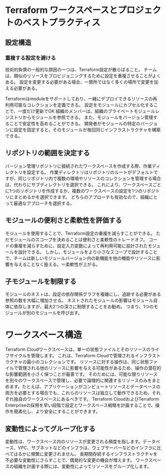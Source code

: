 # Terraform ワークスペースとプロジェクトのベストプラクティス

## 設定構造

### 重複する設定を避ける
技術的負債の一般的な原因の一つは、Terraform設定が散らばること。
チームは、類似のリソースをプロビジョニングするために設定を重複させることがよくある。
設定を変更する必要がある場合、一箇所ではなく多くの場所で変更を加える必要がある。

Terraformはmoduleをサポートしており、一緒にデプロイできるリソースの再利用可能なコレクションを定義できる。
設定をモジュールにカプセル化することで、一度だけ更新でOK
組織のメンバーは、組織のプライベートモジュールレジストリからモジュールを参照できる。
また、モジュールをバージョン管理することで安定性を高めることができる。
開発者がモジュールの特定のバージョンに設定を固定すると、そのモジュールが毎回同じインフラストラクチャを構築できる。

## リポジトリの範囲を決定する
バージョン管理リポジトリに接続されたワークスペースを作成する際、作業ディレクトリを設定する。
作業ディレクトリはリポジトリのルートがデフォルトですが、同じリポジトリ内で複数の環境やリソースのコレクションを管理する場合は、代わりにサブディレクトリを選択できる。
これにより、ワークスペースごとに1つのリポジトリを作成するか、複数のワークスペースの設定を1つのリポジトリにまとめるかを選択できます。
どちらのアプローチも有効なので、組織にとって最適なアプローチを選択する。

## モジュールの便利さと柔軟性を評価する
モジュールを使用することで、Terraform設定の重複を減らすことができる。
ただモジュールのスコープを決めることは便利さと柔軟性のトレードオフ。
コードの重複を減らすために、設定入力変数によって再利用可能に設計されたモジュールを設計できる。
しかし、モジュールをより小さなスコープで設計することで、チームは新しいモジュールバージョン内の新機能を他の機能やリソースに影響を与えることなく扱える。＝柔軟性が上がる。

## 子モジュールを制限する
モジュールのネスㇳは、設定の依存関係グラフを複雑にし、追跡する必要がある参照の数を大幅に増加させる。
ネストされたモジュールの影響はモジュール自体に依存しますが、最大2つの深さに制限することをお勧め。
つまり、1つのモジュールが別のモジュールを呼び出す。

# ワークスペース構造
Terraform Cloudワークスペースは、単一の状態ファイルとそのリソースのライフサイクルを管理します。
これは、Terraform Cloudで管理されるインフラストラクチャの最小のコレクションです。
リソースに対する操作は、同じ状態ファイルで管理される他のリソースに影響を与える可能性があるため、操作の潜在的な影響範囲を小さく保つことが最善です。
そのためには、可能な限りリソースを別々のワークスペースで管理し、必要で論理的に関連するリソースのみをまとめます。たとえば、アプリケーションがコンピュートリソースとデータベースの両方を必要とする場合でも、これらのリソースは独立して動作できるため、それぞれ独自のワークスペースにあるべきです。
Terraform CloudおよびTerraform Enterpriseの採用を早い段階で設定とワークスペース戦略を計画することで、操作を簡素化し、より安全にすることができます。

## 変動性によってグループ化する
変動性は、ワークスペース内のリソースが変更される頻度を指します。データベース、VPC、サブネットなどのインフラは、ウェブサーバーなどのインフラに比べてはるかに頻繁に変更されません。
長期間存続するインフラストラクチャを不必要な変動性にさらすことで、偶発的な変更の機会が増えます。
ワークスペースの組織を計画する際には、変動性によってリソースをグループ化します。